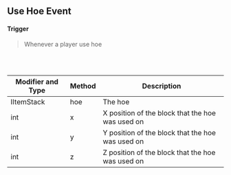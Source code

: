 ## Use Hoe Event


#### Trigger
> Whenever a player use hoe
<br>
<br>



Modifier and Type | Method | Description
------- | ------------- | -------------------------------------------------------------
IItemStack | hoe | The hoe
int | x | X position of the block that the hoe was used on
int | y | Y position of the block that the hoe was used on
int | z | Z position of the block that the hoe was used on
